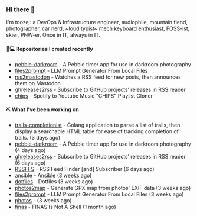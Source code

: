 ### Hi there 👋

I'm toozej: a DevOps & Infrastructure engineer, audiophile, mountain fiend, photographer, car nerd, ~loud typist~ [mech keyboard enthusiast](https://github.com/toozej/keebs), FOSS-ist, skier, PNW-er. Once in IT, always in IT.

#### 👨💻 Repositories I created recently

- [pebble-darkroom](https://github.com/toozej/pebble-darkroom) - A Pebble timer app for use in darkroom photography
- [files2prompt](https://github.com/toozej/files2prompt) - LLM Prompt Generator From Local Files
- [rss2mastodon](https://github.com/toozej/rss2mastodon) - Watches a RSS feed for new posts, then announces them on Mastodon
- [ghreleases2rss](https://github.com/toozej/ghreleases2rss) - Subscribe to GitHub projects’ releases in RSS reader
- [chips](https://github.com/toozej/chips) - Spotify to Youtube Music "CHIPS" Playlist Cloner

#### ⛏️ What I've been working on

- [trails-completionist](https://github.com/toozej/trails-completionist) - Golang application to parse a list of trails, then display a searchable HTML table for ease of tracking completion of trails. (3 days ago)
- [pebble-darkroom](https://github.com/toozej/pebble-darkroom) - A Pebble timer app for use in darkroom photography (4 days ago)
- [ghreleases2rss](https://github.com/toozej/ghreleases2rss) - Subscribe to GitHub projects’ releases in RSS reader (6 days ago)
- [RSSFFS](https://github.com/toozej/RSSFFS) - RSS Feed Finder [and] Subscriber (6 days ago)
- [ansible](https://github.com/toozej/ansible) - Ansible (3 weeks ago)
- [dotfiles](https://github.com/toozej/dotfiles) - Dotfiles (3 weeks ago)
- [photos2map](https://github.com/toozej/photos2map) - Generate GPX map from photos' EXIF data (3 weeks ago)
- [files2prompt](https://github.com/toozej/files2prompt) - LLM Prompt Generator From Local Files (3 weeks ago)
- [photos](https://github.com/toozej/photos) -  (3 weeks ago)
- [finas](https://github.com/toozej/finas) - FINAS Is Not A Shell (1 month ago)
